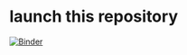 #  launch this repository

[![Binder](https://mybinder.org/badge_logo.svg)](https://mybinder.org/v2/gh/jmake/python_cpp_integration/HEAD?labpath=Untitled2.ipynb)
